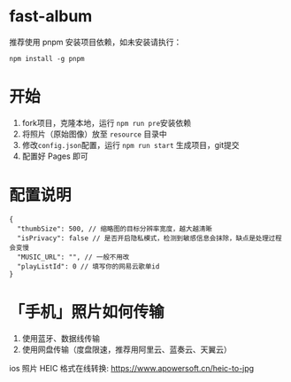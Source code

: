 <!--
 * @Author: ShawnPhang
 * @Date: 2022-10-11 15:27:28
 * @Description:
 * @LastEditors: ShawnPhang
 * @LastEditTime: 2022-11-25 02:38:25
 * @site: book.palxp.com
-->

# fast-album

推荐使用 pnpm 安装项目依赖，如未安装请执行：

`npm install -g pnpm`

# 开始

1. fork项目，克隆本地，运行 `npm run pre`安装依赖
2. 将照片（原始图像）放至 `resource` 目录中
3. 修改`config.json`配置，运行 `npm run start` 生成项目，git提交
4. 配置好 Pages 即可

# 配置说明

```
{
  "thumbSize": 500, // 缩略图的目标分辨率宽度，越大越清晰
  "isPrivacy": false // 是否开启隐私模式，检测到敏感信息会抹除，缺点是处理过程会变慢
  "MUSIC_URL": "", // 一般不用改
  "playListId": 0 // 填写你的网易云歌单id
}
```

# 「手机」照片如何传输

1. 使用蓝牙、数据线传输
2. 使用网盘传输（度盘限速，推荐用阿里云、蓝奏云、天翼云）

ios 照片 HEIC 格式在线转换:
https://www.apowersoft.cn/heic-to-jpg
